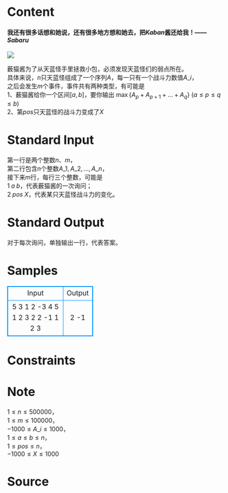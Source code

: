 
# Content

#### 我还有很多话想和她说，还有很多地方想和她去，把$Kaban$酱还给我！——$Sabaru$   

![](/source/lutece/jia-pa-li-gong-yuan-de-friends/img/bd68c1d204aaa2b37b9bb9cf3dc283ae.jpg)

薮猫酱为了从天蓝怪手里拯救小包，必须发现天蓝怪们的弱点所在。     
具体来说，$n$只天蓝怪组成了一个序列$A$，每一只有一个战斗力数值$A\_i$，    
之后会发生$m$个事件，事件共有两种类型，有可能是   
$1$、薮猫酱给你一个区间$[a,b]$，要你输出 $\max \{A_p+A_{p+1}+{\ldots}+A_q\}\ (a\leq p \leq q \leq b)$    
$2$、第$pos$只天蓝怪的战斗力变成了$X$

# Standard Input

第一行是两个整数$n$、$m$，    
第二行包含$n$个整数$A\_1,A\_2,{\ldots},A\_n$，    
接下来$m$行，每行三个整数，可能是    
$1\;a\;b$，代表薮猫酱的一次询问；    
$2\;pos\;X$，代表某只天蓝怪战斗力的变化。

# Standard Output

对于每次询问，单独输出一行，代表答案。

# Samples

<style>
        table,table tr th, table tr td { border:1px solid #0094ff; }
        table { width: 200px; min-height: 25px; line-height: 25px; text-align: center; border-collapse: collapse;}   
    </style>
<table>
	<tr>
		<td>Input</td>
		<td>Output</td>
	</tr>
<tr><td>5 3
1 2 -3 4 5
1 2 3
2 2 -1
1 2 3</td><td>2
-1</td></tr></table>


# Constraints



# Note

$1{\leq}n{\leq}500000$，    
$1{\leq}m{\leq}100000$，    
$-1000{\leq}A\_i{\leq}1000$，    
$1{\leq}a{\leq}b{\leq}n$，    
$1{\leq}pos{\leq}n$，    
$-1000{\leq}X{\leq}1000$

# Source


